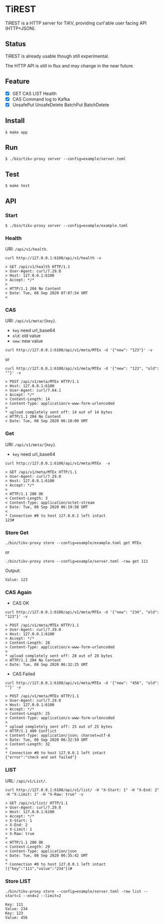 # TiREST

TiREST is a HTTP server for TiKV, providing curl'able user facing API (HTTP+JSON).

## Status

TiREST is already usable though still experimental.

The HTTP API is still in flux and may change in the near future.

## Feature

- [x] GET CAS LIST Health
- [x] CAS Command log to Kafka
- [x] UnsafePut UnsafeDelete BatchPut BatchDelete

## Install

```
$ make app
```

## Run

```
$ ./bin/tikv-proxy server --config=example/server.toml
```


## Test

```
$ make test
```

## API

### Start

```
$ ./bin/tikv-proxy server --config=example/example.toml
```

### Health

URI: `/api/v1/health`.

```
curl http://127.0.0.1:6100/api/v1/health -v
```

```
> GET /api/v1/health HTTP/1.1
> User-Agent: curl/7.29.0
> Host: 127.0.0.1:6100
> Accept: */*
>
< HTTP/1.1 204 No Content
< Date: Tue, 08 Sep 2020 07:07:54 GMT
<
```

### CAS

URI: `/api/v1/meta/{key}`.  

- `key` need url_base64
- `old`: old value 
- `new`: new value

```
curl http://127.0.0.1:6100/api/v1/meta/MTEx -d '{"new": "123"}' -v
```

or 

```
curl http://127.0.0.1:6100/api/v1/meta/MTEx -d '{"new": "123", "old": ""}' -v
```

```
> POST /api/v1/meta/MTEx HTTP/1.1
> Host: 127.0.0.1:6100
> User-Agent: curl/7.64.1
> Accept: */*
> Content-Length: 14
> Content-Type: application/x-www-form-urlencoded
>
* upload completely sent off: 14 out of 14 bytes
< HTTP/1.1 204 No Content
< Date: Tue, 08 Sep 2020 06:18:09 GMT
```

### Get

URI: `/api/v1/meta/{key}`.

- `key` need url_base64

```
curl http://127.0.0.1:6100/api/v1/meta/MTEx  -v
```

```
> GET /api/v1/meta/MTEx HTTP/1.1
> User-Agent: curl/7.29.0
> Host: 127.0.0.1:6100
> Accept: */*
>
< HTTP/1.1 200 OK
< Content-Length: 3
< Content-Type: application/octet-stream
< Date: Tue, 08 Sep 2020 06:19:58 GMT
<
* Connection #0 to host 127.0.0.1 left intact
123#
```

### Store Get

```
./bin/tikv-proxy store --config=example/example.toml get MTEx
```

or

```
./bin/tikv-proxy store --config=example/server.toml -raw get 111
```

Output:
```
Value: 123
```

### CAS Again

- CAS OK

```
curl http://127.0.0.1:6100/api/v1/meta/MTEx -d '{"new": "234", "old": "123"}' -v
```

```
> POST /api/v1/meta/MTEx HTTP/1.1
> User-Agent: curl/7.29.0
> Host: 127.0.0.1:6100
> Accept: */*
> Content-Length: 28
> Content-Type: application/x-www-form-urlencoded
>
* upload completely sent off: 28 out of 28 bytes
< HTTP/1.1 204 No Content
< Date: Tue, 08 Sep 2020 06:32:25 GMT
```

- CAS Failed

```
curl http://127.0.0.1:6100/api/v1/meta/MTEx -d '{"new": "456", "old": ""}' -v
```

```
> POST /api/v1/meta/MTEx HTTP/1.1
> User-Agent: curl/7.29.0
> Host: 127.0.0.1:6100
> Accept: */*
> Content-Length: 25
> Content-Type: application/x-www-form-urlencoded
>
* upload completely sent off: 25 out of 25 bytes
< HTTP/1.1 409 Conflict
< Content-Type: application/json; charset=utf-8
< Date: Tue, 08 Sep 2020 06:32:59 GMT
< Content-Length: 32
<
* Connection #0 to host 127.0.0.1 left intact
{"error":"check and set failed"}
```


### LIST

URL: `/api/v1/List/`.

```
curl http://127.0.0.1:6100/api/v1/list/ -H "X-Start: 1" -H "X-End: 2" -H "X-Limit: 1" -H "X-Raw: true" -v
```

```
> GET /api/v1/list/ HTTP/1.1
> User-Agent: curl/7.29.0
> Host: 127.0.0.1:6100
> Accept: */*
> X-Start: 1
> X-End: 2
> X-Limit: 1
> X-Raw: true
>
< HTTP/1.1 200 OK
< Content-Length: 29
< Content-Type: application/json
< Date: Tue, 08 Sep 2020 06:35:42 GMT
<
* Connection #0 to host 127.0.0.1 left intact
[{"key":"111","value":"234"}]#
```

### Store LIST

```
./bin/tikv-proxy store --config=example/server.toml -raw list --start=1 --end=2 --limit=2
```

```
Key: 111
Value: 234
Key: 123
Value: 456
```